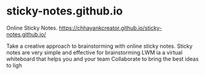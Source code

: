 # sticky-notes.github.io
Online Sticky Notes.
https://chhayankcreator.github.io/sticky-notes.github.io/


 Take a creative approach to brainstorming with online sticky notes. Sticky notes are very simple and effective for brainstorming
 LWM ia a virtual whiteboard that helps you and your team Collaborate to bring the best ideas to ligh
